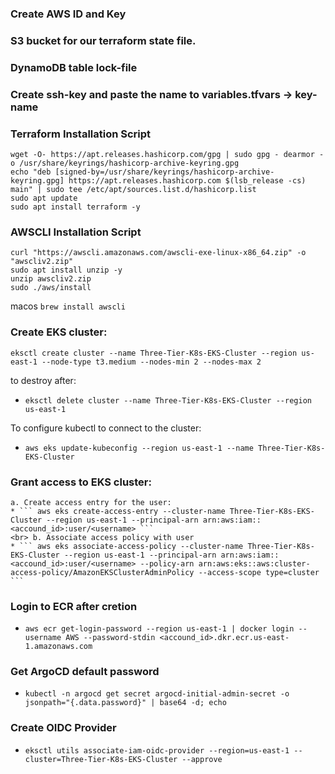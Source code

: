 ### Create AWS ID and Key 
### S3 bucket for our terraform state file.
### DynamoDB table lock-file
### Create ssh-key and paste the name to variables.tfvars -> key-name
### Terraform Installation Script 

```
wget -O- https://apt.releases.hashicorp.com/gpg | sudo gpg - dearmor -o /usr/share/keyrings/hashicorp-archive-keyring.gpg
echo "deb [signed-by=/usr/share/keyrings/hashicorp-archive-keyring.gpg] https://apt.releases.hashicorp.com $(lsb_release -cs) main" | sudo tee /etc/apt/sources.list.d/hashicorp.list
sudo apt update
sudo apt install terraform -y
```
### AWSCLI Installation Script 
``` 
curl "https://awscli.amazonaws.com/awscli-exe-linux-x86_64.zip" -o "awscliv2.zip"
sudo apt install unzip -y 
unzip awscliv2.zip 
sudo ./aws/install 
```
macos ```brew install awscli```

### Create EKS cluster: 
``` eksctl create cluster --name Three-Tier-K8s-EKS-Cluster --region us-east-1 --node-type t3.medium --nodes-min 2 --nodes-max 2 ```

to destroy after:
*   ``` eksctl delete cluster --name Three-Tier-K8s-EKS-Cluster --region us-east-1 ```

 To configure kubectl to connect to the cluster:

*    ``` aws eks update-kubeconfig --region us-east-1 --name Three-Tier-K8s-EKS-Cluster ```
### Grant access to EKS cluster:<br>
    a. Create access entry for the user: 
    * ``` aws eks create-access-entry --cluster-name Three-Tier-K8s-EKS-Cluster --region us-east-1 --principal-arn arn:aws:iam::<accound_id>:user/<username> ``` 
    <br> b. Associate access policy with user 
    * ``` aws eks associate-access-policy --cluster-name Three-Tier-K8s-EKS-Cluster --region us-east-1 --principal-arn arn:aws:iam::<accound_id>:user/<username> --policy-arn arn:aws:eks::aws:cluster-access-policy/AmazonEKSClusterAdminPolicy --access-scope type=cluster ```
### Login to ECR after cretion 
* ```aws ecr get-login-password --region us-east-1 | docker login --username AWS --password-stdin <accound_id>.dkr.ecr.us-east-1.amazonaws.com```
### Get ArgoCD default password 
* ``` kubectl -n argocd get secret argocd-initial-admin-secret -o jsonpath="{.data.password}" | base64 -d; echo ```
### Create OIDC Provider
* ``` eksctl utils associate-iam-oidc-provider --region=us-east-1 --cluster=Three-Tier-K8s-EKS-Cluster --approve ```